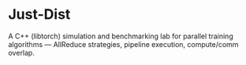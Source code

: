 # Just-Dist
A C++ (libtorch) simulation and benchmarking lab for parallel training algorithms — AllReduce strategies, pipeline execution, compute/comm overlap.
